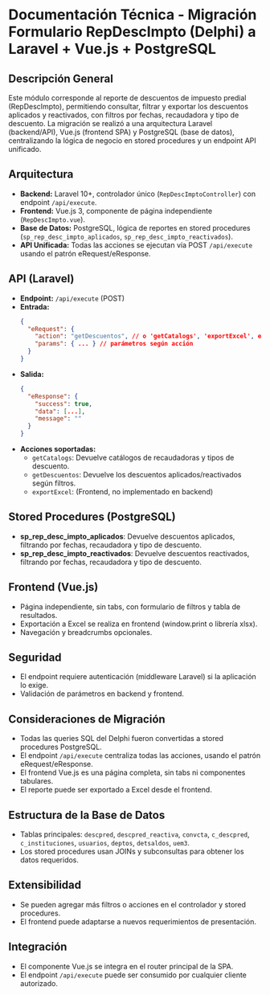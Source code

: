 # Documentación Técnica - Migración Formulario RepDescImpto (Delphi) a Laravel + Vue.js + PostgreSQL

## Descripción General
Este módulo corresponde al reporte de descuentos de impuesto predial (RepDescImpto), permitiendo consultar, filtrar y exportar los descuentos aplicados y reactivados, con filtros por fechas, recaudadora y tipo de descuento. La migración se realizó a una arquitectura Laravel (backend/API), Vue.js (frontend SPA) y PostgreSQL (base de datos), centralizando la lógica de negocio en stored procedures y un endpoint API unificado.

## Arquitectura
- **Backend:** Laravel 10+, controlador único (`RepDescImptoController`) con endpoint `/api/execute`.
- **Frontend:** Vue.js 3, componente de página independiente (`RepDescImpto.vue`).
- **Base de Datos:** PostgreSQL, lógica de reportes en stored procedures (`sp_rep_desc_impto_aplicados`, `sp_rep_desc_impto_reactivados`).
- **API Unificada:** Todas las acciones se ejecutan vía POST `/api/execute` usando el patrón eRequest/eResponse.

## API (Laravel)
- **Endpoint:** `/api/execute` (POST)
- **Entrada:**
  ```json
  {
    "eRequest": {
      "action": "getDescuentos", // o 'getCatalogs', 'exportExcel', etc.
      "params": { ... } // parámetros según acción
    }
  }
  ```
- **Salida:**
  ```json
  {
    "eResponse": {
      "success": true,
      "data": [...],
      "message": ""
    }
  }
  ```
- **Acciones soportadas:**
  - `getCatalogs`: Devuelve catálogos de recaudadoras y tipos de descuento.
  - `getDescuentos`: Devuelve los descuentos aplicados/reactivados según filtros.
  - `exportExcel`: (Frontend, no implementado en backend)

## Stored Procedures (PostgreSQL)
- **sp_rep_desc_impto_aplicados**: Devuelve descuentos aplicados, filtrando por fechas, recaudadora y tipo de descuento.
- **sp_rep_desc_impto_reactivados**: Devuelve descuentos reactivados, filtrando por fechas, recaudadora y tipo de descuento.

## Frontend (Vue.js)
- Página independiente, sin tabs, con formulario de filtros y tabla de resultados.
- Exportación a Excel se realiza en frontend (window.print o librería xlsx).
- Navegación y breadcrumbs opcionales.

## Seguridad
- El endpoint requiere autenticación (middleware Laravel) si la aplicación lo exige.
- Validación de parámetros en backend y frontend.

## Consideraciones de Migración
- Todas las queries SQL del Delphi fueron convertidas a stored procedures PostgreSQL.
- El endpoint `/api/execute` centraliza todas las acciones, usando el patrón eRequest/eResponse.
- El frontend Vue.js es una página completa, sin tabs ni componentes tabulares.
- El reporte puede ser exportado a Excel desde el frontend.

## Estructura de la Base de Datos
- Tablas principales: `descpred`, `descpred_reactiva`, `convcta`, `c_descpred`, `c_instituciones`, `usuarios`, `deptos`, `detsaldos`, `uem3`.
- Los stored procedures usan JOINs y subconsultas para obtener los datos requeridos.

## Extensibilidad
- Se pueden agregar más filtros o acciones en el controlador y stored procedures.
- El frontend puede adaptarse a nuevos requerimientos de presentación.

## Integración
- El componente Vue.js se integra en el router principal de la SPA.
- El endpoint `/api/execute` puede ser consumido por cualquier cliente autorizado.

